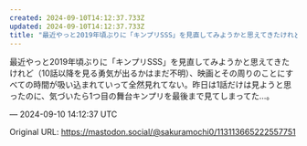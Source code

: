 ```yaml
---
created: 2024-09-10T14:12:37.733Z
updated: 2024-09-10T14:12:37.733Z
title: "最近やっと2019年頃ぶりに「キンプリSSS」を見直してみようかと思えてきたけれど（10話以降を見る勇気が出るかはまだ不明）、映画とその周りのことにすべての時間[...]"
---
```


<p>最近やっと2019年頃ぶりに「キンプリSSS」を見直してみようかと思えてきたけれど（10話以降を見る勇気が出るかはまだ不明）、映画とその周りのことにすべての時間が吸い込まれていって全然見れてない。昨日は1話だけは見ようと思ったのに、気づいたら1つ目の舞台キンプリを最後まで見てしまってた…。</p>

&mdash; 2024-09-10 14:12:37 UTC

Original URL: https://mastodon.social/@sakuramochi0/113113665222557751
